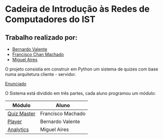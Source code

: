 # Cadeira de Introdução às Redes de Computadores do IST

## Trabalho realizado por:
 - [Bernardo Valente](https://github.com/bvalente)
 - [Francisco Chan Machado](https://github.com/machadoatz)
 - [Miguel Aires](https://github.com/mikeaires)

 O projeto consistia em construir em Python um sistema de quizes com base numa arquitetura cliente - servidor.

 [Enunciado](docs/Projecto-Quiz_v2.pdf)

O Sistema está dividido em três partes, cada aluno programou um módulo:
 
| Módulo | Aluno  |
|--|--|
| [Quiz Master](docs/QuizMaster.pdf)  | Francisco Machado |
| [Player](docs/Player.pdf)           | Bernardo Valente  |
| [Analytics](docs/Analytics.pdf)     | Miguel Aires      |

